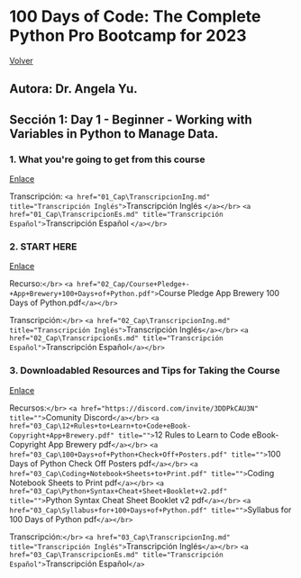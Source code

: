 <h1>100 Days of Code: The Complete Python Pro Bootcamp for 2023</h1> 
<a href="https://github.com/quintupil/udemy/blob/main/README.md">Volver</a>

<h2>Autora: Dr. Angela Yu.</h2>

<h2>Sección 1: Day 1 - Beginner - Working with Variables in Python to Manage Data.</h2>

<h3>1. What you're going to get from this course</h3>

[Enlace](https://itauchile.udemy.com/course/100-days-of-code/learn/lecture/23154980#overview)

Transcripción:
`<a href="01_Cap\TranscripcionIng.md" title="Transcripción Inglés">`Transcripción Inglés `</a></br>`
`<a href="01_Cap\TranscripcionEs.md" title="Transcripción Español">`Transcripción Español `</a></br>`

<h3>2. START HERE</h3>

<a href="https://itauchile.udemy.com/course/100-days-of-code/learn/lecture/23103754#overview" target="_blank">Enlace</a></br>

Recurso:`</br>`
`<a href="02_Cap/Course+Pledge+-+App+Brewery+100+Days+of+Python.pdf">`Course Pledge App Brewery 100 Days of Python.pdf`</a></br>`

Transcripción:`</br>`
`<a href="02_Cap\TranscripcionIng.md" title="Transcripción Inglés">`Transcripción Inglés`</a></br>`
`<a href="02_Cap\TranscripcionEs.md" title="Transcripción Español">`Transcripción Español`</a></br>`

<h3>3. Downloadabled Resources and Tips for Taking the Course</h3>

<a href="https://itauchile.udemy.com/course/100-days-of-code/learn/lecture/23544648#overview" target="_blank">Enlace</a></br>

Recursos:`</br>`
`<a href="https://discord.com/invite/3DDPkCAU3N" title="">`Comunity Discord`</a></br>`
`<a href="03_Cap\12+Rules+to+Learn+to+Code+eBook-Copyright+App+Brewery.pdf" title="">`12 Rules to Learn to Code eBook-Copyright App Brewery pdf`</a></br>`
`<a href="03_Cap\100+Days+of+Python+Check+Off+Posters.pdf" title="">`100 Days of Python Check Off Posters pdf`</a></br>`
`<a href="03_Cap\Coding+Notebook+Sheets+to+Print.pdf" title="">`Coding Notebook Sheets to Print pdf`</a></br>`
`<a href="03_Cap\Python+Syntax+Cheat+Sheet+Booklet+v2.pdf" title="">`Python Syntax Cheat Sheet Booklet v2 pdf`</a></br>`
`<a href="03_Cap\Syllabus+for+100+Days+of+Python.pdf" title="">`Syllabus for 100 Days of Python pdf`</a></br>`

Transcripción:`</br>`
`<a href="03_Cap\TranscripcionIng.md" title="Transcripción Inglés">`Transcripción Inglés`</a></br>`
`<a href="03_Cap\TranscripcionEs.md" title="Transcripción Español">`Transcripción Español`</a>`
